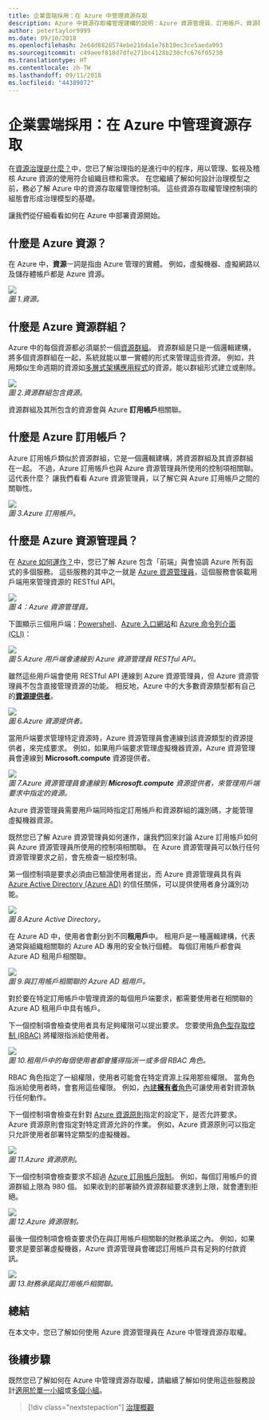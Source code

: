 ```yaml
---
title: 企業雲端採用：在 Azure 中管理資源存取
description: Azure 中資源存取權管理建構的說明：Azure 資源管理員、訂用帳戶、資源群組和資源
author: petertaylor9999
ms.date: 09/10/2018
ms.openlocfilehash: 2e64d8828574ebe216da1e76b19ec3ce5aeda993
ms.sourcegitcommit: c49aeef818d7dfe271bc4128b230cfc676f05230
ms.translationtype: HT
ms.contentlocale: zh-TW
ms.lasthandoff: 09/11/2018
ms.locfileid: "44389072"
---
```

# <a name="enterprise-cloud-adoption-resource-access-management-in-azure"></a>企業雲端採用：在 Azure 中管理資源存取

在[資源治理是什麼？](what-is-governance.md)中，您已了解治理指的是進行中的程序，用以管理、監視及稽核 Azure 資源的使用符合組織目標和需求。 在您繼續了解如何設計治理模型之前，務必了解 Azure 中的資源存取權管理控制項。 這些資源存取權管理控制項的組態會形成治理模型的基礎。

讓我們從仔細看看如何在 Azure 中部署資源開始。 

## <a name="what-is-an-azure-resource"></a>什麼是 Azure 資源？

在 Azure 中，**資源**一詞是指由 Azure 管理的實體。 例如，虛擬機器、虛擬網路以及儲存體帳戶都是 Azure 資源。

![](../_images/governance-1-9.png)   
*圖 1.資源。*

## <a name="what-is-an-azure-resource-group"></a>什麼是 Azure 資源群組？

Azure 中的每個資源都必須屬於一個[資源群組](/azure/azure-resource-manager/resource-group-overview#resource-groups)。 資源群組是只是一個邏輯建構，將多個資源群組在一起，系統就能以單一實體的形式來管理這些資源。 例如，共用類似生命週期的資源如[多層式架構應用程式](/azure/architecture/guide/architecture-styles/n-tier)的資源，能以群組形式建立或刪除。 

![](../_images/governance-1-10.png)   
*圖 2.資源群組包含資源。* 

資源群組及其所包含的資源會與 Azure **訂用帳戶**相關聯。 

## <a name="what-is-an-azure-subscription"></a>什麼是 Azure 訂用帳戶？

Azure 訂用帳戶類似於資源群組，它是一個邏輯建構，將資源群組及其資源群組在一起。 不過，Azure 訂用帳戶也與 Azure 資源管理員所使用的控制項相關聯。 這代表什麼？ 讓我們看看 Azure 資源管理員，以了解它與 Azure 訂用帳戶之間的關聯性。

![](../_images/governance-1-11.png)   
*圖 3.Azure 訂用帳戶。*

## <a name="what-is-azure-resource-manager"></a>什麼是 Azure 資源管理員？

在 [Azure 如何運作？](what-is-azure.md)中，您已了解 Azure 包含「前端」與會協調 Azure 所有函式的多個服務。 這些服務的其中之一就是 [Azure 資源管理員](/azure/azure-resource-manager/)，這個服務會裝載用戶端用來管理資源的 RESTful API。 

![](../_images/governance-1-12.png)   
*圖 4：Azure 資源管理員。*

下圖顯示三個用戶端：[Powershell](/powershell/azure/overview)、[Azure 入口網站](https://portal.azure.com)和 [Azure 命令列介面 (CLI)](/cli/azure)：

![](../_images/governance-1-13.png)   
*圖 5.Azure 用戶端會連線到 Azure 資源管理員 RESTful API。*

雖然這些用戶端會使用 RESTful API 連線到 Azure 資源管理員，但 Azure 資源管理員不包含直接管理資源的功能。 相反地，Azure 中的大多數資源類型都有自己的[**資源提供者**](/azure/azure-resource-manager/resource-group-overview#terminology)。 

![](../_images/governance-1-14.png)   
*圖 6.Azure 資源提供者。*

當用戶端要求管理特定資源時，Azure 資源管理員會連線到該資源類型的資源提供者，來完成要求。 例如，如果用戶端要求管理虛擬機器資源，Azure 資源管理員會連線到 **Microsoft.compute** 資源提供者。 

![](../_images/governance-1-15.png)   
*圖 7.Azure 資源管理員會連線到 **Microsoft.compute** 資源提供者，來管理用戶端要求中指定的資源。*

Azure 資源管理員需要用戶端同時指定訂用帳戶和資源群組的識別碼，才能管理虛擬機器資源。 

既然您已了解 Azure 資源管理員如何運作，讓我們回來討論 Azure 訂用帳戶如何與 Azure 資源管理員所使用的控制項相關聯。 在 Azure 資源管理員可以執行任何資源管理要求之前，會先檢查一組控制項。 

第一個控制項是要求必須由已驗證使用者提出，而 Azure 資源管理員具有與 [Azure Active Directory (Azure AD)](/azure/active-directory/) 的信任關係，可以提供使用者身分識別功能。

![](../_images/governance-1-16.png)   
*圖 8.Azure Active Directory。*

在 Azure AD 中，使用者會劃分到不同**租用戶**中。 租用戶是一種邏輯建構，代表通常與組織相關聯的 Azure AD 專用的安全執行個體。 每個訂用帳戶都會與 Azure AD 租用戶相關聯。

![](../_images/governance-1-17.png)   
*圖 9.與訂用帳戶相關聯的 Azure AD 租用戶。*

對於要在特定訂用帳戶中管理資源的每個用戶端要求，都需要使用者在相關聯的 Azure AD 租用戶中具有帳戶。 

下一個控制項會檢查使用者具有足夠權限可以提出要求。 您要使用[角色型存取控制 (RBAC)](/azure/role-based-access-control/) 將權限指派給使用者。

![](../_images/governance-1-18.png)   
*圖 10.租用戶中的每個使用者都會獲得指派一或多個 RBAC 角色。*

RBAC 角色指定了一組權限，使用者可能會在特定資源上採用那些權限。 當角色指派給使用者時，會套用這些權限。 例如，[內建**擁有者**角色](/azure/role-based-access-control/built-in-roles#owner)可讓使用者對資源執行任何動作。

下一個控制項會檢查在針對 [Azure 資源原則](/azure/azure-policy/)指定的設定下，是否允許要求。 Azure 資源原則會指定對特定資源允許的作業。 例如，Azure 資源原則可以指定只允許使用者部署特定類型的虛擬機器。

![](../_images/governance-1-19.png)   
*圖 11.Azure 資源原則。*

下一個控制項會檢查要求不超過 [Azure 訂用帳戶限制](/azure/azure-subscription-service-limits)。 例如，每個訂用帳戶的資源群組上限為 980 個。 如果收到的部署額外資源群組要求達到上限，就會遭到拒絕。

![](../_images/governance-1-20.png)   
*圖 12.Azure 資源限制。* 

最後一個控制項會檢查要求仍在與訂用帳戶相關聯的財務承諾之內。 例如，如果要求是要部署虛擬機器，Azure 資源管理員會確認訂用帳戶具有足夠的付款資訊。

![](../_images/governance-1-21.png)   
*圖 13.財務承諾與訂用帳戶相關聯。*

## <a name="summary"></a>總結

在本文中，您已了解如何使用 Azure 資源管理員在 Azure 中管理資源存取權。

## <a name="next-steps"></a>後續步驟

既然您已了解如何在 Azure 中管理資源存取權，請繼續了解如何使用這些服務設計[適用於單一小組](../governance/governance-single-team.md)或[多個小組](../governance/governance-multiple-teams.md)。

> [!div class="nextstepaction"]
> [治理概觀](../governance/overview.md)
